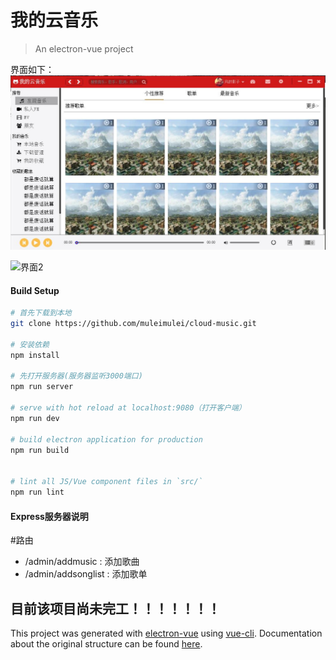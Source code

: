 # 我的云音乐

> An electron-vue project

界面如下：
![界面1](截图1.jpg)

![界面2](截图2.jpg)

#### Build Setup

``` bash
# 首先下载到本地
git clone https://github.com/muleimulei/cloud-music.git

# 安装依赖
npm install

# 先打开服务器(服务器监听3000端口)
npm run server

# serve with hot reload at localhost:9080（打开客户端）
npm run dev

# build electron application for production
npm run build


# lint all JS/Vue component files in `src/`
npm run lint

```

#### Express服务器说明

#路由
- /admin/addmusic : 添加歌曲
- /admin/addsonglist : 添加歌单


目前该项目尚未完工！！！！！！！
---

This project was generated with [electron-vue](https://github.com/SimulatedGREG/electron-vue) using [vue-cli](https://github.com/vuejs/vue-cli). Documentation about the original structure can be found [here](https://simulatedgreg.gitbooks.io/electron-vue/content/index.html).
